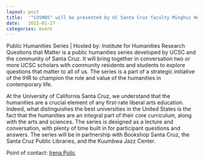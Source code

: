 ```yaml
---
layout: post
title:  '"COSMOS" will be presented by UC Santa Cruz faculty Minghui Hu (History) and Anthony Aguirre (Physics)'
date:   2015-01-27
categories: event
---
```

<div class="event-type-host">Public Humanities Series | Hosted by: Institute for Humanities Research</div>
Questions that Matter is a public humanities series developed by UCSC and the community of Santa Cruz. It will bring together in conversation two or more UCSC scholars with community residents and students to explore questions that matter to all of us. The series is a part of a strategic initiative of the IHR to champion the role and value of the humanities in contemporary life.

At the University of California Santa Cruz, we understand that the humanities are a crucial element of any first-rate liberal arts education. Indeed, what distinguishes the best universities in the United States is the fact that the humanities are an integral part of their core curriculum, along with the arts and sciences. The series is designed as a lecture and conversation, with plenty of time built in for participant questions and answers. The series will be in partnership with Bookshop Santa Cruz, the Santa Cruz Public Libraries, and the Kuumbwa Jazz Center.

Point of contact: <a href="mailto:ipolic@ucsc.edu">Irena Polic</a>
